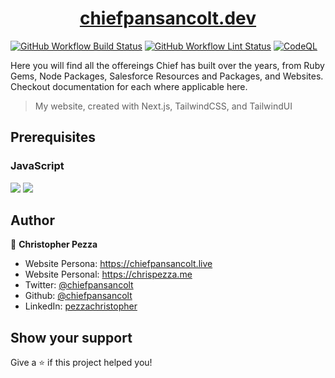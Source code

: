 <h1 align="center">
  <a href="https://chiefpansancolt.dev" target="_blank">chiefpansancolt.dev</a>
</h1>

[![GitHub Workflow Build Status](https://img.shields.io/github/actions/workflow/status/chiefpansancolt/chiefpansancolt.dev/build.yml?label=Build&logo=github&style=flat-square)](https://github.com/chiefpansancolt/chiefpansancolt.dev/actions/workflows/build.yml)
[![GitHub Workflow Lint Status](https://img.shields.io/github/actions/workflow/status/chiefpansancolt/chiefpansancolt.dev/lints.yml?label=Lints&logo=github&style=flat-square)](https://github.com/chiefpansancolt/chiefpansancolt.dev/actions/workflows/lints.yml)
[![CodeQL](https://github.com/chiefpansancolt/chiefpansancolt.dev/actions/workflows/github-code-scanning/codeql/badge.svg)](https://github.com/chiefpansancolt/chiefpansancolt.dev/actions/workflows/github-code-scanning/codeql)

Here you will find all the offereings Chief has built over the years, from Ruby Gems, Node Packages, Salesforce Resources and Packages, and Websites. Checkout documentation for each where applicable here.

> My website, created with Next.js, TailwindCSS, and TailwindUI

## Prerequisites

### JavaScript

<p>
  <img src="https://img.shields.io/badge/node-21.x.x-blue.svg" />
  <img src="https://img.shields.io/badge/pnpm-8.10.x-blue.svg" />
</p>

## Author

👤 **Christopher Pezza**

- Website Persona: https://chiefpansancolt.live
- Website Personal: https://chrispezza.me
- Twitter: [@chiefpansancolt](https://twitter.com/chiefpansancolt)
- Github: [@chiefpansancolt](https://github.com/chiefpansancolt)
- LinkedIn: [pezzachristopher](https://linkedin.com/in/pezzachristopher)

## Show your support

Give a ⭐️ if this project helped you!
